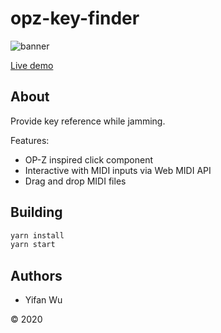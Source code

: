 # opz-key-finder

![banner](https://github.com/IvanWoo/key-finder/blob/master/assets/banner.png)

[Live demo](https://yifanwu.studio/key-finder/)

## About

Provide key reference while jamming.

Features:

- OP-Z inspired click component
- Interactive with MIDI inputs via Web MIDI API
- Drag and drop MIDI files

## Building

```sh
yarn install
yarn start
```

## Authors

- Yifan Wu

&copy; 2020